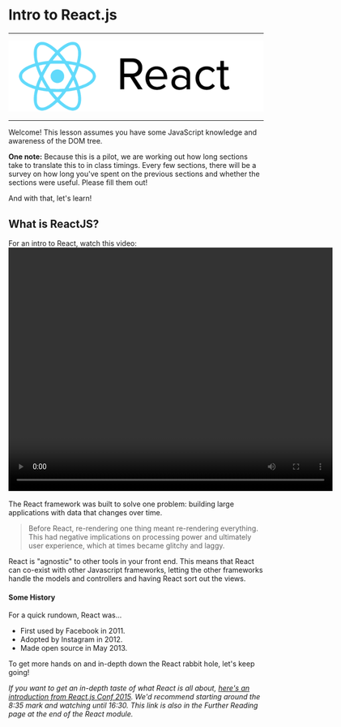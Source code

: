 # Intro to React.js

---

![react-logo](./images/react-white-logo.png)

---

Welcome! This lesson assumes you have some JavaScript knowledge and awareness of the DOM tree.

**One note:** Because this is a pilot, we are working out how long sections take to translate this to in class timings. Every few sections, there will be a survey on how long you've spent on the previous sections and whether the sections were useful. Please fill them out!

And with that, let's learn!

## What is ReactJS?

For an intro to React, watch this video:
<video width="640" height="480" controls="controls" type="video/mp4">
<source src="https://embed-ssl.wistia.com/deliveries/0d6ef119de938d8d6201637ec608f4120a4c8f62.bin">
Your browser does not support the video tag.
</video>

The React framework was built to solve one problem: building large applications with data that changes over time.

<blockquote> Before React, re-rendering one thing meant re-rendering everything.
This had negative implications on processing power and ultimately user experience, which at times became glitchy and laggy.</blockquote>

React is "agnostic" to other tools in your front end. This means that React can co-exist with other Javascript frameworks, letting the other frameworks handle the models and controllers and having React sort out the views.


#### Some History

For a quick rundown, React was...
* First used by Facebook in 2011.
* Adopted by Instagram in 2012.
* Made open source in May 2013.


To get more hands on and in-depth down the React rabbit hole, let's keep going!


*If you want to get an in-depth taste of what React is all about, [here's an introduction from React.js Conf 2015](https://www.youtube.com/watch?v=KVZ-P-ZI6W4&feature=youtu.be&t=510). We'd recommend starting around the 8:35 mark and watching until 16:30. This link is also in the Further Reading page at the end of the React module.*
